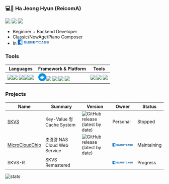 ### 💻🎵 Ha Jeong Hyun (ReicomA)
<code><a href="https://sweetcase.tistory.com/"><img height="25" src="https://encrypted-tbn0.gstatic.com/images?q=tbn:ANd9GcTJXUGDo3oqNi_96QZyWVI8tPtkRN7zFRvBPg&usqp=CAU"></a></code>
<code><a href="https://soundcloud.com/dj4zokfdkjb5"><img height="25" src="https://image.flaticon.com/icons/png/512/48/48967.png"></a></code>
<code><a href="https://www.youtube.com/channel/UCE8PYLb_Cw1dkkvIOMHLCiA"><img height="25" src="https://e7.pngegg.com/pngimages/901/503/png-clipart-black-play-button-icon-youtube-computer-icons-social-media-play-button-angle-rectangle.png"></a></code>
* Beginner + Backend Developer
* Classic/NewAge/Piano Composer
* In ![SweetCase](https://github.com/ReicomA/ReicomA/blob/master/%EC%9E%90%EC%82%B0%201xxxhdpi.png)

### Tools
|Languages|Framework & Platform|Tools|
|---|---|---|
| <code><img height="25" src="https://camo.githubusercontent.com/91de473fa3f2f749a56effc3e64f1049d108251f/68747470733a2f2f75706c6f61642e77696b696d656469612e6f72672f77696b6970656469612f636f6d6d6f6e732f7468756d622f632f63332f507974686f6e2d6c6f676f2d6e6f746578742e7376672f37363870782d507974686f6e2d6c6f676f2d6e6f746578742e7376672e706e67"></code><code><img height="25" src="https://cdn.iconscout.com/icon/free/png-512/c-programming-569564.png"></code> <code><img height="25" src="https://i.imgur.com/vJfIiId.png"></code><code><img height="25" src="https://upload.wikimedia.org/wikipedia/commons/thumb/7/74/Kotlin-logo.svg/1024px-Kotlin-logo.svg.png"></code><code><img height="25" src="https://s3-ap-northeast-2.amazonaws.com/opentutorials-user-file/course/3700/11366.png"></code>|<code><img height="25" src="docker_icon_146192.png"></code><code><img height="25" src="https://cdn1.iconfinder.com/data/icons/logotypes/32/android-512.png"></code> <code><img height="25" src="https://avatars1.githubusercontent.com/u/27804?s=400&v=4"></code> <code><img height="25" src="https://cdn.iconscout.com/icon/free/png-256/raspberry-pi-3-569254.png"></code> <code><img height="25" src="https://cdn.icon-icons.com/icons2/70/PNG/512/ubuntu_14143.png"></code>|<code><img height="25" src="https://cdn.icon-icons.com/icons2/2148/PNG/512/terminal_icon_131942.png"></code> <code><img height="25" src="https://cdn.worldvectorlogo.com/logos/visual-studio-code-1.svg"></code> <code><img height="25" src="https://mblogthumb-phinf.pstatic.net/MjAyMDA1MTJfNjgg/MDAxNTg5Mjc4MDAwMTc5.IbO0wplSOOEAGRAsAsAck8CVJ-Yy8-AoptLtcdkbuBYg.ArK3yQlPC4ok3aY7l-3VIHUdCBr6PvcIwr5KZmR6i5og.JPEG.storyclass/SE-51c58922-1eb6-4bc6-8adc-032592d79590.jpg?type=w800"></code>|

### Projects
|Name|Summary|Version|Owner|Status|
|---|---|---|---|---|
|[SKVS](https://github.com/ReicomA/SKVS)|Key-Value 형 Cache System|![GitHub release (latest by date)](https://img.shields.io/github/v/release/Re-Coma/SKVS)|Personal|Stopped|
|[MicroCloudChip](https://github.com/SweetCase-BakHwa-Project/MicroCloudChip)|초경량 NAS Cloud Web Service|![GitHub release (latest by date)](https://img.shields.io/github/v/release/SweetCase-BakHwa-Project/MicroCloudChip?style=flat-square)|![SweetCase](https://github.com/ReicomA/ReicomA/blob/master/%EC%9E%90%EC%82%B0%201xxxhdpi.png)|Maintaining|
|SKVS-R|SKVS Remastered||![SweetCase](https://github.com/ReicomA/ReicomA/blob/master/%EC%9E%90%EC%82%B0%201xxxhdpi.png)|Progress|

![stats](https://github-readme-stats.vercel.app/api?username=ReicomA&show_icons=true&theme=radical)
